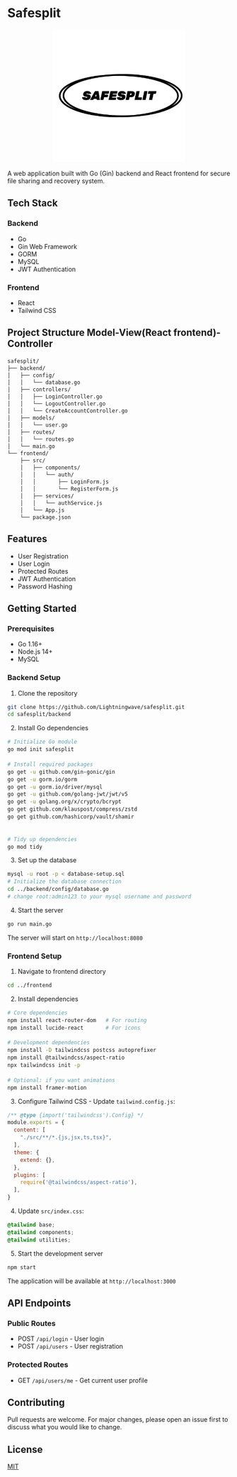 # Safesplit

<p align="center">
  <img src="/frontend/public/safesplit-logo.png" alt="Safesplit Logo" width="300"/>
</p>

A web application built with Go (Gin) backend and React frontend for secure file sharing and recovery system.

## Tech Stack

### Backend
- Go
- Gin Web Framework
- GORM
- MySQL
- JWT Authentication

### Frontend
- React
- Tailwind CSS

## Project Structure Model-View(React frontend)-Controller
```
safesplit/
├── backend/
│   ├── config/
│   │   └── database.go
│   ├── controllers/
│   │   ├── LoginController.go
│   │   └── LogoutController.go
│   │   └── CreateAccountController.go
│   ├── models/
│   │   └── user.go
│   ├── routes/
│   │   └── routes.go
│   └── main.go
└── frontend/
    ├── src/
    │   ├── components/
    │   │   └── auth/
    │   │       ├── LoginForm.js
    │   │       └── RegisterForm.js
    │   ├── services/
    │   │   └── authService.js
    │   └── App.js
    └── package.json
```

## Features
- User Registration
- User Login
- Protected Routes
- JWT Authentication
- Password Hashing

## Getting Started

### Prerequisites
- Go 1.16+
- Node.js 14+
- MySQL

### Backend Setup
1. Clone the repository
```bash
git clone https://github.com/Lightningwave/safesplit.git
cd safesplit/backend
```

2. Install Go dependencies
```bash
# Initialize Go module
go mod init safesplit

# Install required packages
go get -u github.com/gin-gonic/gin
go get -u gorm.io/gorm
go get -u gorm.io/driver/mysql
go get -u github.com/golang-jwt/jwt/v5
go get -u golang.org/x/crypto/bcrypt
go get github.com/klauspost/compress/zstd
go get github.com/hashicorp/vault/shamir


# Tidy up dependencies
go mod tidy
```

3. Set up the database
```bash
mysql -u root -p < database-setup.sql
# Initialize the database connection
cd ../backend/config/database.go
# change root:admin123 to your mysql username and password
```

4. Start the server
```bash
go run main.go
```

The server will start on `http://localhost:8080`

### Frontend Setup
1. Navigate to frontend directory
```bash
cd ../frontend
```

2. Install dependencies
```bash
# Core dependencies
npm install react-router-dom   # For routing
npm install lucide-react       # For icons

# Development dependencies
npm install -D tailwindcss postcss autoprefixer
npm install @tailwindcss/aspect-ratio 
npx tailwindcss init -p       

# Optional: if you want animations
npm install framer-motion     
```

3. Configure Tailwind CSS - Update `tailwind.config.js`:
```javascript
/** @type {import('tailwindcss').Config} */
module.exports = {
  content: [
    "./src/**/*.{js,jsx,ts,tsx}",
  ],
  theme: {
    extend: {},
  },
  plugins: [
    require('@tailwindcss/aspect-ratio'),
  ],
}
```

4. Update `src/index.css`:
```css
@tailwind base;
@tailwind components;
@tailwind utilities;
```

5. Start the development server
```bash
npm start
```

The application will be available at `http://localhost:3000`

## API Endpoints

### Public Routes
- POST `/api/login` - User login
- POST `/api/users` - User registration

### Protected Routes
- GET `/api/users/me` - Get current user profile

## Contributing
Pull requests are welcome. For major changes, please open an issue first to discuss what you would like to change.

## License
[MIT](https://choosealicense.com/licenses/mit/)

